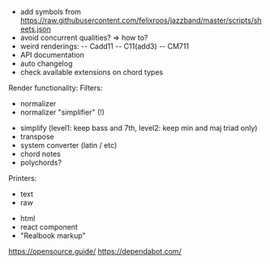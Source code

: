 - add symbols from https://raw.githubusercontent.com/felixroos/jazzband/master/scripts/sheets.json
- avoid concurrent qualities? => how to?
- weird renderings: 
-- Cadd11
-- C11(add3)
-- CM711
- API documentation
- auto changelog
- check available extensions on chord types

Render functionality:
Filters:
+ normalizer 
+ normalizer "simplifier" (!)
- simplify (level1: keep bass and 7th, level2: keep min and maj triad only)
- transpose
- system converter (latin / etc)
- chord notes
- polychords?

Printers:
+ text
+ raw
- html
- react component
- "Realbook markup"



https://opensource.guide/
https://dependabot.com/
